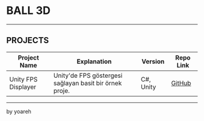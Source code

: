 # BALL 3D

---

## PROJECTS

| Project Name       | Explanation                             | Version  | Repo Link                  |
|-----------------|--------------------------------------|----------------|----------------------------|
| Unity FPS Displayer | Unity'de FPS göstergesi sağlayan basit bir örnek proje. | C#, Unity       | [GitHub](https://github.com/yoareh/ball3d) |

---

by yoareh
